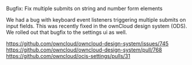 Bugfix: Fix multiple submits on string and number form elements

We had a bug with keyboard event listeners triggering multiple submits on input fields.
This was recently fixed in the ownCloud design system (ODS). We rolled out that bugfix
to the settings ui as well.

https://github.com/owncloud/owncloud-design-system/issues/745
https://github.com/owncloud/owncloud-design-system/pull/768
https://github.com/owncloud/ocis-settings/pulls/31

